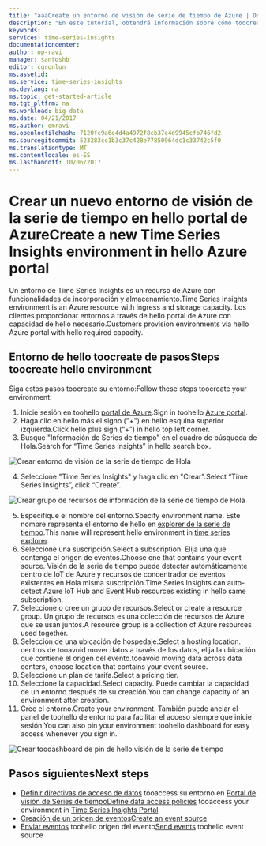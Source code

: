 ```yaml
---
title: "aaaCreate un entorno de visión de serie de tiempo de Azure | Documentos de Microsoft"
description: "En este tutorial, obtendrá información sobre cómo toocreate entorno de la serie de tiempo, lo conecte el origen del evento tooan y está listo tooanalyze los datos del evento en minutos."
keywords: 
services: time-series-insights
documentationcenter: 
author: op-ravi
manager: santoshb
editor: cgronlun
ms.assetid: 
ms.service: time-series-insights
ms.devlang: na
ms.topic: get-started-article
ms.tgt_pltfrm: na
ms.workload: big-data
ms.date: 04/21/2017
ms.author: omravi
ms.openlocfilehash: 7120fc9a6e4d4a4972f8cb37e4d9945cfb746fd2
ms.sourcegitcommit: 523283cc1b3c37c428e77850964dc1c33742c5f0
ms.translationtype: MT
ms.contentlocale: es-ES
ms.lasthandoff: 10/06/2017
---
```

# <a name="create-a-new-time-series-insights-environment-in-hello-azure-portal"></a><span data-ttu-id="ef6b7-103">Crear un nuevo entorno de visión de la serie de tiempo en hello portal de Azure</span><span class="sxs-lookup"><span data-stu-id="ef6b7-103">Create a new Time Series Insights environment in hello Azure portal</span></span>

<span data-ttu-id="ef6b7-104">Un entorno de Time Series Insights es un recurso de Azure con funcionalidades de incorporación y almacenamiento.</span><span class="sxs-lookup"><span data-stu-id="ef6b7-104">Time Series Insights environment is an Azure resource with ingress and storage capacity.</span></span> <span data-ttu-id="ef6b7-105">Los clientes proporcionar entornos a través de hello portal de Azure con capacidad de hello necesario.</span><span class="sxs-lookup"><span data-stu-id="ef6b7-105">Customers provision environments via hello Azure portal with hello required capacity.</span></span>

## <a name="steps-toocreate-hello-environment"></a><span data-ttu-id="ef6b7-106">Entorno de hello toocreate de pasos</span><span class="sxs-lookup"><span data-stu-id="ef6b7-106">Steps toocreate hello environment</span></span>

<span data-ttu-id="ef6b7-107">Siga estos pasos toocreate su entorno:</span><span class="sxs-lookup"><span data-stu-id="ef6b7-107">Follow these steps toocreate your environment:</span></span>

1.  <span data-ttu-id="ef6b7-108">Inicie sesión en toohello [portal de Azure](https://portal.azure.com).</span><span class="sxs-lookup"><span data-stu-id="ef6b7-108">Sign in toohello [Azure portal](https://portal.azure.com).</span></span>
2.  <span data-ttu-id="ef6b7-109">Haga clic en hello más el signo ("+") en hello esquina superior izquierda.</span><span class="sxs-lookup"><span data-stu-id="ef6b7-109">Click hello plus sign (“+”) in hello top left corner.</span></span>
3.  <span data-ttu-id="ef6b7-110">Busque "Información de Series de tiempo" en el cuadro de búsqueda de Hola.</span><span class="sxs-lookup"><span data-stu-id="ef6b7-110">Search for “Time Series Insights” in hello search box.</span></span>

  ![Crear entorno de visión de la serie de tiempo de Hola](media/get-started/getstarted-create-environment1.png)

4.  <span data-ttu-id="ef6b7-112">Seleccione "Time Series Insights" y haga clic en "Crear".</span><span class="sxs-lookup"><span data-stu-id="ef6b7-112">Select “Time Series Insights”, click “Create”.</span></span>

  ![Crear grupo de recursos de información de la serie de tiempo de Hola](media/get-started/getstarted-create-environment2.png)

5.  <span data-ttu-id="ef6b7-114">Especifique el nombre del entorno.</span><span class="sxs-lookup"><span data-stu-id="ef6b7-114">Specify environment name.</span></span> <span data-ttu-id="ef6b7-115">Este nombre representa el entorno de hello en [explorer de la serie de tiempo](https://insights.timeseries.azure.com).</span><span class="sxs-lookup"><span data-stu-id="ef6b7-115">This name will represent hello environment in [time series explorer](https://insights.timeseries.azure.com).</span></span>
6.  <span data-ttu-id="ef6b7-116">Seleccione una suscripción.</span><span class="sxs-lookup"><span data-stu-id="ef6b7-116">Select a subscription.</span></span> <span data-ttu-id="ef6b7-117">Elija una que contenga el origen de eventos.</span><span class="sxs-lookup"><span data-stu-id="ef6b7-117">Choose one that contains your event source.</span></span> <span data-ttu-id="ef6b7-118">Visión de la serie de tiempo puede detectar automáticamente centro de IoT de Azure y recursos de concentrador de eventos existentes en Hola misma suscripción.</span><span class="sxs-lookup"><span data-stu-id="ef6b7-118">Time Series Insights can auto-detect Azure IoT Hub and Event Hub resources existing in hello same subscription.</span></span>
7.  <span data-ttu-id="ef6b7-119">Seleccione o cree un grupo de recursos.</span><span class="sxs-lookup"><span data-stu-id="ef6b7-119">Select or create a resource group.</span></span> <span data-ttu-id="ef6b7-120">Un grupo de recursos es una colección de recursos de Azure que se usan juntos.</span><span class="sxs-lookup"><span data-stu-id="ef6b7-120">A resource group is a collection of Azure resources used together.</span></span>
8.  <span data-ttu-id="ef6b7-121">Selección de una ubicación de hospedaje.</span><span class="sxs-lookup"><span data-stu-id="ef6b7-121">Select a hosting location.</span></span> <span data-ttu-id="ef6b7-122">centros de tooavoid mover datos a través de los datos, elija la ubicación que contiene el origen del evento.</span><span class="sxs-lookup"><span data-stu-id="ef6b7-122">tooavoid moving data across data centers, choose location that contains your event source.</span></span>
9.  <span data-ttu-id="ef6b7-123">Seleccione un plan de tarifa.</span><span class="sxs-lookup"><span data-stu-id="ef6b7-123">Select a pricing tier.</span></span>
10. <span data-ttu-id="ef6b7-124">Seleccione la capacidad.</span><span class="sxs-lookup"><span data-stu-id="ef6b7-124">Select capacity.</span></span> <span data-ttu-id="ef6b7-125">Puede cambiar la capacidad de un entorno después de su creación.</span><span class="sxs-lookup"><span data-stu-id="ef6b7-125">You can change capacity of an environment after creation.</span></span>
11. <span data-ttu-id="ef6b7-126">Cree el entorno.</span><span class="sxs-lookup"><span data-stu-id="ef6b7-126">Create your environment.</span></span> <span data-ttu-id="ef6b7-127">También puede anclar el panel de toohello de entorno para facilitar el acceso siempre que inicie sesión.</span><span class="sxs-lookup"><span data-stu-id="ef6b7-127">You can also pin your environment toohello dashboard for easy access whenever you sign in.</span></span>

  ![Crear toodashboard de pin de hello visión de la serie de tiempo](media/get-started/getstarted-create-environment3.png)

## <a name="next-steps"></a><span data-ttu-id="ef6b7-129">Pasos siguientes</span><span class="sxs-lookup"><span data-stu-id="ef6b7-129">Next steps</span></span>

* <span data-ttu-id="ef6b7-130">[Definir directivas de acceso de datos](time-series-insights-data-access.md) tooaccess su entorno en [Portal de visión de Series de tiempo](https://insights.timeseries.azure.com)</span><span class="sxs-lookup"><span data-stu-id="ef6b7-130">[Define data access policies](time-series-insights-data-access.md) tooaccess your environment in [Time Series Insights Portal](https://insights.timeseries.azure.com)</span></span>
* [<span data-ttu-id="ef6b7-131">Creación de un origen de eventos</span><span class="sxs-lookup"><span data-stu-id="ef6b7-131">Create an event source</span></span>](time-series-insights-add-event-source.md)
* <span data-ttu-id="ef6b7-132">[Enviar eventos](time-series-insights-send-events.md) toohello origen del evento</span><span class="sxs-lookup"><span data-stu-id="ef6b7-132">[Send events](time-series-insights-send-events.md) toohello event source</span></span>
